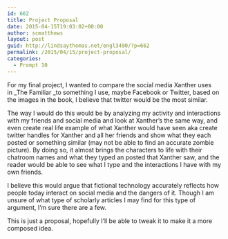 ```yaml
---
id: 662
title: Project Proposal
date: 2015-04-15T19:03:02+00:00
author: scmatthews
layout: post
guid: http://lindsaythomas.net/engl3490/?p=662
permalink: /2015/04/15/project-proposal/
categories:
  - Prompt 10
---
```

For my final project, I wanted to compare the social media Xanther uses in _The Familiar _to something I use, maybe Facebook or Twitter, based on the images in the book, I believe that twitter would be the most similar.

The way I would do this would be by analyzing my activity and interactions with my friends and social media and look at Xanther&#8217;s the same way, and even create real life example of what Xanther would have seen aka create twitter handles for Xanther and all her friends and show what they each posted or something similar (may not be able to find an accurate zombie picture). By doing so, it almost brings the characters to life with their chatroom names and what they typed an posted that Xanther saw, and the reader would be able to see what I type and the interactions I have with my own friends.

I believe this would argue that fictional technology accurately reflects how people today interact on social media and the dangers of it. Though I am unsure of what type of scholarly articles I may find for this type of argument, I&#8217;m sure there are a few.

This is just a proposal, hopefully I&#8217;ll be able to tweak it to make it a more composed idea.